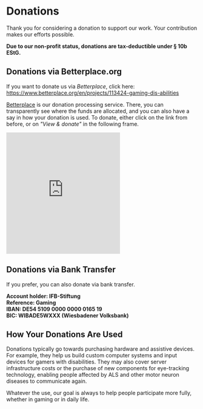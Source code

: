 # Donations

Thank you for considering a donation to support our work. Your contribution makes our efforts possible.

**Due to our non-profit status, donations are tax-deductible under § 10b EStG.**

## Donations via Betterplace.org

If you want to donate us via _Betterplace_, click here:  
https://www.betterplace.org/en/projects/113424-gaming-dis-abilities

[Betterplace](https://www.betterplace.org/en/projects/113424-gaming-dis-abilities) is our donation processing service.
There, you can transparently see where the funds are allocated, and you can also have a say in how your donation is used.
To donate, either click on the link from before, or on _"View & donate"_ in the following frame.

<iframe src="https://www.betterplace-widget.org/projects/113424?l=en" height="320" frameborder="0" marginwidth="0" marginheight="0"></iframe>

## **Donations via Bank Transfer**

If you prefer, you can also donate via bank transfer.

**Account holder: IFB-Stiftung  
Reference: Gaming  
IBAN: DE54 5109 0000 0000 0165 19  
BIC: WIBADE5WXXX (Wiesbadener Volksbank)**

## How Your Donations Are Used

Donations typically go towards purchasing hardware and assistive devices.
For example, they help us build custom computer systems and input devices for gamers with disabilities.
They may also cover server infrastructure costs or the purchase of new components for eye-tracking technology, enabling people affected by ALS and other motor neuron diseases to communicate again.

Whatever the use, our goal is always to help people participate more fully, whether in gaming or in daily life.
